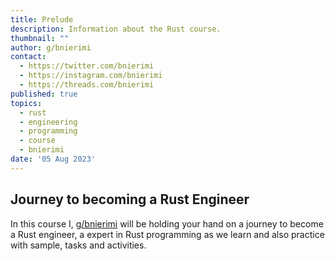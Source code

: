 ```yaml
---
title: Prelude
description: Information about the Rust course.
thumbnail: ""
author: g/bnierimi
contact:
  - https://twitter.com/bnierimi
  - https://instagram.com/bnierimi
  - https://threads.com/bnierimi
published: true
topics:
  - rust
  - engineering
  - programming
  - course
  - bnierimi
date: '05 Aug 2023'
---
```


## Journey to becoming a Rust Engineer
In this course I, [g/bnierimi](https://bnierimi.vercel.app) will be holding your hand on a journey to become a Rust engineer, a expert in Rust programming as we learn and also practice with sample, tasks and activities.